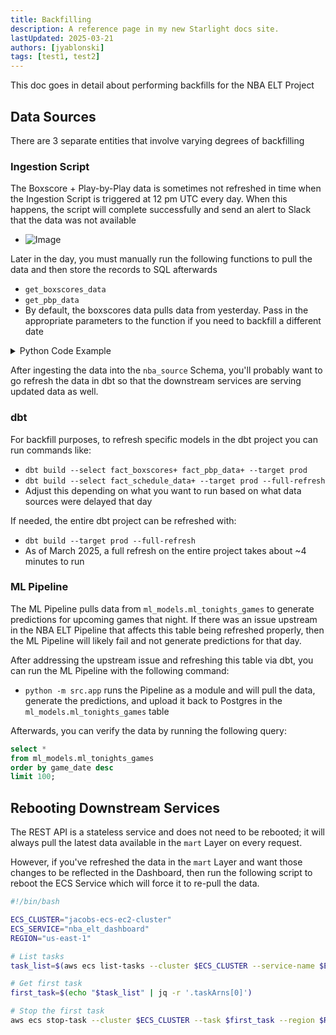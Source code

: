 ```yaml
---
title: Backfilling
description: A reference page in my new Starlight docs site.
lastUpdated: 2025-03-21
authors: [jyablonski]
tags: [test1, test2]
---
```


This doc goes in detail about performing backfills for the NBA ELT Project

## Data Sources

There are 3 separate entities that involve varying degrees of backfilling

### Ingestion Script

The Boxscore + Play-by-Play data is sometimes not refreshed in time when the Ingestion Script is triggered at 12 pm UTC every day. When this happens, the script will complete successfully and send an alert to Slack that the data was not available

- ![Image](https://github.com/user-attachments/assets/f91a4a91-6325-47e0-b87c-b0cf27cf43ba)

Later in the day, you must manually run the following functions to pull the data and then store the records to SQL afterwards

- `get_boxscores_data`
- `get_pbp_data`
- By default, the boxscores data pulls data from yesterday. Pass in the appropriate parameters to the function if you need to backfill a different date

<details>
<summary>Python Code Example</summary>

``` py
boxscores = get_boxscores_data(feature_flags_df=feature_flags)
pbp_data = get_pbp_data(feature_flags_df=feature_flags, df=boxscores)

with engine.begin() as connection:
    write_to_sql_upsert(
        conn=connection,
        table="aws_boxscores_source",
        schema=source_schema,
        df=boxscores,
        primary_keys=["player", "date"],
    )
    write_to_sql_upsert(
        conn=connection,
        table="aws_pbp_data_source",
        schema=source_schema,
        df=pbp_data,
        primary_keys=[
            "hometeam",
            "awayteam",
            "date",
            "timequarter",
            "numberperiod",
            "descriptionplayvisitor",
            "descriptionplayhome",
        ],
    )
```

</details>

After ingesting the data into the `nba_source` Schema, you'll probably want to go refresh the data in dbt so that the downstream services are serving updated data as well.

### dbt

For backfill purposes, to refresh specific models in the dbt project you can run commands like:

- `dbt build --select fact_boxscores+ fact_pbp_data+ --target prod`
- `dbt build --select fact_schedule_data+ --target prod --full-refresh`
- Adjust this depending on what you want to run based on what data sources were delayed that day

If needed, the entire dbt project can be refreshed with:

- `dbt build --target prod --full-refresh`
- As of March 2025, a full refresh on the entire project takes about ~4 minutes to run

### ML Pipeline

The ML Pipeline pulls data from `ml_models.ml_tonights_games` to generate predictions for upcoming games that night. If there was an issue upstream in the NBA ELT Pipeline that affects this table being refreshed properly, then the ML Pipeline will likely fail and not generate predictions for that day.

After addressing the upstream issue and refreshing this table via dbt, you can run the ML Pipeline with the following command: 

- `python -m src.app` runs the Pipeline as a module and will pull the data, generate the predictions, and upload it back to Postgres in the `ml_models.ml_tonights_games` table

Afterwards, you can verify the data by running the following query:

``` sql
select *
from ml_models.ml_tonights_games
order by game_date desc
limit 100;
```

## Rebooting Downstream Services

The REST API is a stateless service and does not need to be rebooted; it will always pull the latest data available in the `mart` Layer on every request.

However, if you've refreshed the data in the `mart` Layer and want those changes to be reflected in the Dashboard, then run the following script to reboot the ECS Service which will force it to re-pull the data.

``` sh
#!/bin/bash

ECS_CLUSTER="jacobs-ecs-ec2-cluster"
ECS_SERVICE="nba_elt_dashboard"
REGION="us-east-1"

# List tasks
task_list=$(aws ecs list-tasks --cluster $ECS_CLUSTER --service-name $ECS_SERVICE --region $REGION)

# Get first task
first_task=$(echo "$task_list" | jq -r '.taskArns[0]')

# Stop the first task
aws ecs stop-task --cluster $ECS_CLUSTER --task $first_task --region $REGION

```
